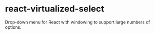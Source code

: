 # react-virtualized-select
Drop-down menu for React with windowing to support large numbers of options.
